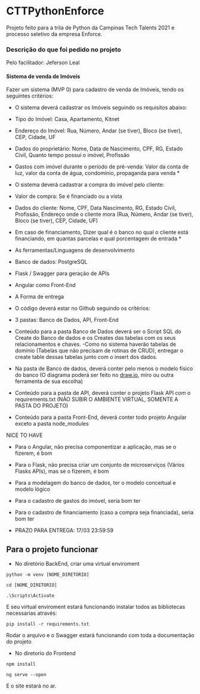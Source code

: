 # CTTPythonEnforce
Projeto feito para a trila de Python da Campinas Tech Talents 2021 e processo seletivo da empresa Enforce. 

### Descrição do que foi pedido no projeto
Pelo facilitador: Jeferson Leal

#### Sistema de venda de Imóveis

Fazer um sistema (MVP 0) para cadastro de venda de Imóveis, tendo os seguintes critérios:

- O sistema deverá cadastrar os Imóveis seguindo os requisitos abaixo:
- Tipo do Imóvel: Casa, Apartamento, Kitnet
- Endereço do Imóvel: Rua, Número, Andar (se tiver), Bloco (se tiver), CEP, Cidade, UF
- Dados do proprietário: Nome, Data de Nascimento, CPF, RG, Estado Civíl,
Quanto tempo possuí o imóvel, Profissão
- Gastos com imóvel durante o período de pré-venda: Valor da conta de luz, valor
da conta de água, condomínio, propaganda para venda *

- O sistema deverá cadastrar a compra do imóvel pelo cliente:
- Valor de compra: Se é financiado ou a vista
- Dados do cliente: Nome, CPF, Data Nascimento, RG, Estado Civíl, Profissão, Endereço onde o
cliente mora (Rua, Número, Andar (se tiver), Bloco (se tiver), CEP, Cidade, UF)

- Em caso de financiamento, Dizer qual é o banco no qual o cliente está financiando,
em quantas parcelas e qual porcentagem de entrada *


- As ferramentas/Linguagens de desenvolvimento
- Banco de dados: PostgreSQL
- Flask / Swagger para geração de APIs
- Angular como Front-End

- A Forma de entrega
- O código deverá estar no Github seguindo os critérios:
- 3 pastas: Banco de Dados, API, Front-End
- Conteúdo para a pasta Banco de Dados deverá ser o Script SQL do Create do Banco de
dados e os Creates das tabelas com os seus relacionamentos e chaves.
-Como no sistema haverão tabelas de domínio (Tabelas que não precisam de rotinas de
CRUD), entregar o create table dessas tabelas junto com o insert dos dados.
- Na pasta de Banco de dados, deverá conter pelo menos o modelo físico do banco
(O diagrama poderá ser feito no [draw.io](http://draw.io/), miro ou outra ferramenta de sua escolha)
- Conteúdo para a pasta de API, deverá conter o projeto Flask API com o requirements.txt
(NÃO SUBIR O AMBIENTE VIRTUAL, SOMENTE A PASTA DO PROJETO)
- Conteúdo para a pasta Front-End, deverá conter todo projeto Angular exceto a pasta
node_modules

NICE TO HAVE
- Para o Angular, não precisa componentizar a aplicação, mas se o fizerem, é bom
- Para o Flask, não precisa criar um conjunto de microserviços (Vários Flasks APIs),
mas se o fizerem, é bom
- Para a modelagem do banco de dados, ter o modelo conceitual e modelo lógico
- Para o cadastro de gastos do imóvel, seria bom ter
- Para o cadastro de financiamento (caso a compra seja financiada), seria bom ter

- PRAZO PARA ENTREGA: 17/03 23:59:59

## Para o projeto funcionar

- No diretório BackEnd, criar uma virtual enviroment
``` 
python -m venv [NOME_DIRETORIO] 
```
``` 
cd [NOME_DIRETORIO]
```
``` 
.\Scripts\Activate
```

E seu virtual enviroment estará funcionando
instalar todos as bibliotecas necessarias através:

```
pip install -r requirements.txt
```
Rodar o arquivo e o Swagger estará funcionando com toda a documentação do projeto

- No diretorio do Frontend
``` 
npm install 
```

```
ng serve --open 
```
E o site estará no ar.
